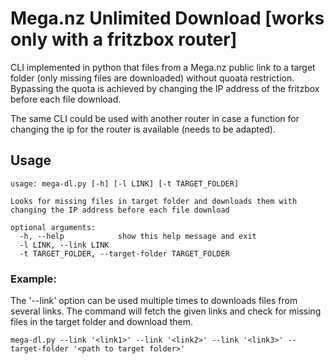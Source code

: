 # Mega.nz Unlimited Download [works only with a fritzbox router]

CLI implemented in python that files from a Mega.nz public link to a target folder (only missing files are downloaded) without quoata restriction.
Bypassing the quota is achieved by changing the IP address of the fritzbox before each file download.

The same CLI could be used with another router in case a function for changing the ip for the router is available (needs to be adapted).

## Usage

```shell
usage: mega-dl.py [-h] [-l LINK] [-t TARGET_FOLDER]

Looks for missing files in target folder and downloads them with changing the IP address before each file download

optional arguments:
  -h, --help            show this help message and exit
  -l LINK, --link LINK
  -t TARGET_FOLDER, --target-folder TARGET_FOLDER
```

### Example:

The '--link' option can be used multiple times to downloads files from several links.
The command will fetch the given links and check for missing files in the target folder and download them.

```shell
mega-dl.py --link '<link1>' --link '<link2>' --link '<link3>' --target-folder '<path to target folder>' 
```

